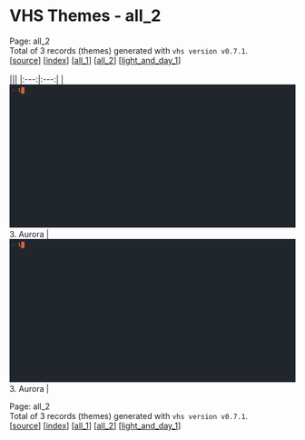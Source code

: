 # VHS Themes - all_2

Page: all_2<br>
Total of 3 records (themes) generated with `vhs version v0.7.1`.<br>
[[source](../../main)] [[index](page_index.md)] [[all_1](page_all_1.md)] [[all_2](page_all_2.md)] [[light_and_day_1](page_light_and_day_1.md)]
<br>
<br>
|||
|:---:|:---:|
| ![Aurora](../records/003%20Aurora.gif)<br>3. Aurora | ![Aurora](../records/003%20Aurora.gif)<br>3. Aurora |

Page: all_2<br>
Total of 3 records (themes) generated with `vhs version v0.7.1`.<br>
[[source](../../main)] [[index](page_index.md)] [[all_1](page_all_1.md)] [[all_2](page_all_2.md)] [[light_and_day_1](page_light_and_day_1.md)]